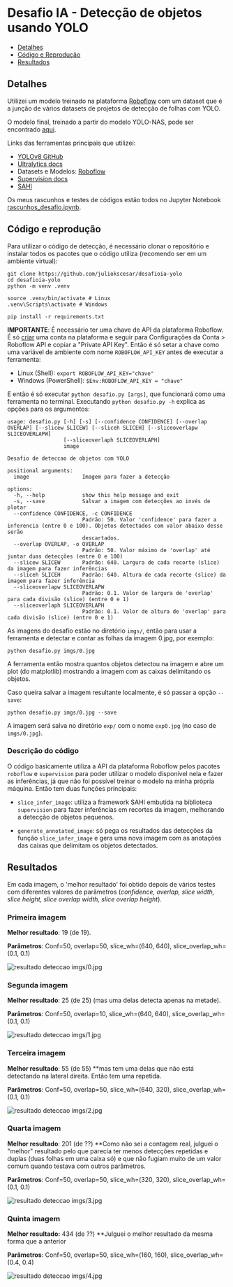 # Desafio IA - Detecção de objetos usando YOLO

- [Detalhes](#detalhes)
- [Código e Reprodução](#código-e-reprodução)
- [Resultados](#resultados)

## Detalhes
Utilizei um modelo treinado na plataforma [Roboflow](https://universe.roboflow.com/) com um dataset que é a junção de vários datasets de projetos de detecção de folhas com YOLO.

O modelo final, treinado a partir do modelo YOLO-NAS, pode ser encontrado [aqui](https://universe.roboflow.com/jc-98d3n/plant-leaf-detection-att1p/dataset/2).

Links das ferramentas principais que utilizei:
- [YOLOv8 GitHub](https://github.com/ultralytics/ultralytics)
- [Ultralytics docs](https://docs.ultralytics.com/)
- Datasets e Modelos: [Roboflow](https://universe.roboflow.com/)
- [Supervision docs](https://supervision.roboflow.com/latest/)
- [SAHI](https://github.com/obss/sahi)

Os meus rascunhos e testes de códigos estão todos no Jupyter Notebook [rascunhos_desafio.ipynb](https://github.com/juliokscesar/desafioia-yolo/blob/main/rascunhos_desafio.ipynb).


## Código e reprodução
Para utilizar o código de detecção, é necessário clonar o repositório e instalar todos os pacotes que o código utiliza (recomendo ser em um ambiente virtual):
```
git clone https://github.com/juliokscesar/desafioia-yolo
cd desafioia-yolo
python -m venv .venv

source .venv/bin/activate # Linux
.venv\Scripts\activate # Windows

pip install -r requirements.txt
```

**IMPORTANTE**: É necessário ter uma chave de API da plataforma Roboflow. É só [criar](https://app.roboflow.com/) uma conta na plataforma e seguir para Configurações da Conta > Roboflow API e copiar a "Private API Key". Então é só setar a chave como uma variável de ambiente com nome `ROBOFLOW_API_KEY` antes de executar a ferramenta:
- Linux (Shell): `export ROBOFLOW_API_KEY="chave"`
- Windows (PowerShell): `$Env:ROBOFLOW_API_KEY = "chave"`

E então é só executar `python desafio.py [args]`, que funcionará como uma ferramenta no terminal. Executando `python desafio.py -h` explica as opções para os argumentos:
```
usage: desafio.py [-h] [-s] [--confidence CONFIDENCE] [--overlap OVERLAP] [--slicew SLICEW] [--sliceh SLICEH] [--sliceoverlapw SLICEOVERLAPW]
                  [--sliceoverlaph SLICEOVERLAPH]
                  image

Desafio de deteccao de objetos com YOLO

positional arguments:
  image                 Imagem para fazer a detecção

options:
  -h, --help            show this help message and exit
  -s, --save            Salvar a imagem com detecções ao invés de plotar
  --confidence CONFIDENCE, -c CONFIDENCE
                        Padrão: 50. Valor 'confidence' para fazer a inferencia (entre 0 e 100). Objetos detectados com valor abaixo desse serão
                        descartados.
  --overlap OVERLAP, -o OVERLAP
                        Padrão: 50. Valor máximo de 'overlap' até juntar duas detecções (entre 0 e 100)
  --slicew SLICEW       Padrão: 640. Largura de cada recorte (slice) da imagem para fazer inferências
  --sliceh SLICEH       Padrão: 640. Altura de cada recorte (slice) da imagem para fazer inferência
  --sliceoverlapw SLICEOVERLAPW
                        Padrão: 0.1. Valor de largura de 'overlap' para cada divisão (slice) (entre 0 e 1)
  --sliceoverlaph SLICEOVERLAPH
                        Padrão: 0.1. Valor de altura de 'overlap' para cada divisão (slice) (entre 0 e 1)
```

As imagens do desafio estão no diretório `imgs/`, então para usar a ferramenta e detectar e contar as folhas da imagem 0.jpg, por exemplo:
```
python desafio.py imgs/0.jpg
```

A ferramenta então mostra quantos objetos detectou na imagem e abre um plot (do matplotlib) mostrando a imagem com as caixas delimitando os objetos. 

Caso queira salvar a imagem resultante localmente, é só passar a opção `--save`:
```
python desafio.py imgs/0.jpg --save
```

A imagem será salva no diretório `exp/` com o nome `exp0.jpg` (no caso de `imgs/0.jpg`).

### Descrição do código
O código basicamente utiliza a API da plataforma Roboflow pelos pacotes `roboflow` e `supervision` para poder utilizar o modelo disponível nela e fazer as inferências, já que não foi possível treinar o modelo na minha própria máquina. Então tem duas funções principais: 
- `slice_infer_image`: utiliza a framework SAHI embutida na biblioteca `supervision` para fazer inferências em recortes da imagem, melhorando a detecção de objetos pequenos.

- `generate_annotated_image`: só pega os resultados das detecções da função `slice_infer_image` e gera uma nova imagem com as anotações das caixas que delimitam os objetos detectados.


## Resultados

Em cada imagem, o 'melhor resultado' foi obtido depois de vários testes com diferentes valores de parâmetros (*confidence, overlap, slice width, slice height, slice overlap width, slice overlap height*).

### Primeira imagem
**Melhor resultado**: 19 (de 19).

**Parâmetros**: Conf=50, overlap=50, slice_wh=(640, 640), slice_overlap_wh=(0.1, 0.1)

![resultado deteccao imgs/0.jpg](exp/exp0.jpg)

### Segunda imagem
**Melhor resultado**: 25 (de 25) (mas uma delas detecta apenas na metade).

**Parâmetros**: Conf=50, overlap=10, slice_wh=(640, 640), slice_overlap_wh=(0.1, 0.1)

![resultado deteccao imgs/1.jpg](exp/exp1.jpg)

### Terceira imagem
**Melhor resultado**: 55 (de 55) **mas tem uma delas que não está detectando na lateral direita. Então tem uma repetida.

**Parâmetros**: Conf=50, overlap=50, slice_wh=(640, 320), slice_overlap_wh=(0.1, 0.1)

![resultado deteccao imgs/2.jpg](exp/exp2.jpg)

### Quarta imagem
**Melhor resultado**: 201 (de ??) **Como não sei a contagem real, julguei o "melhor" resultado pelo que parecia ter menos detecções repetidas e duplas (duas folhas em uma caixa só) e que não fugiam muito de um valor comum quando testava com outros parâmetros.

**Parâmetros**: Conf=50, overlap=50, slice_wh=(320, 320), slice_overlap_wh=(0.1, 0.1)

![resultado deteccao imgs/3.jpg](exp/exp3.jpg)

### Quinta imagem
**Melhor resultado:** 434 (de ??) **Julguei o melhor resultado da mesma forma que a anterior

**Parâmetros**: Conf=50, overlap=50, slice_wh=(160, 160), slice_overlap_wh=(0.4, 0.4)

![resultado deteccao imgs/4.jpg](exp/exp4.jpg)
